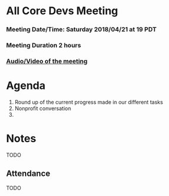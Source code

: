 # All Core Devs Meeting #
### Meeting Date/Time: Saturday 2018/04/21 at 19 PDT
### Meeting Duration 2 hours
### [Audio/Video of the meeting]()
# Agenda
1. Round up of the current progress made in our different tasks
2. Nonprofit conversation
3.

# Notes
TODO

## Attendance
TODO
